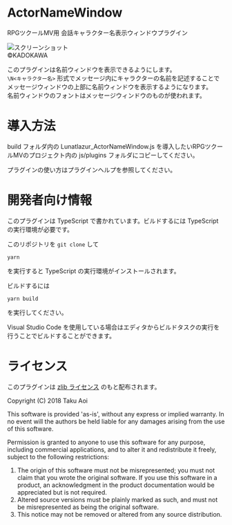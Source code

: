 # ActorNameWindow
RPGツクールMV用 会話キャラクター名表示ウィンドウプラグイン

![スクリーンショット](./doc/actor-name-window.jpg)\
©KADOKAWA

このプラグインは名前ウィンドウを表示できるようにします。\
`\N<キャラクター名>` 形式でメッセージ内にキャラクターの名前を記述することでメッセージウィンドウの上部に名前ウィンドウを表示するようになります。\
名前ウィンドウのフォントはメッセージウィンドウのものが使われます。

# 導入方法
build フォルダ内の Lunatlazur_ActorNameWindow.js を導入したいRPGツクールMVのプロジェクト内の js/plugins フォルダにコピーしてください。

プラグインの使い方はプラグインヘルプを参照してください。

# 開発者向け情報

このプラグインは TypeScript で書かれています。ビルドするには TypeScript の実行環境が必要です。

このリポジトリを `git clone` して

```
yarn
```

を実行すると TypeScript の実行環境がインストールされます。

ビルドするには

```
yarn build
```

を実行してください。

Visual Studio Code を使用している場合はエディタからビルドタスクの実行を行うことでビルドすることができます。

# ライセンス
このプラグインは [zlib ライセンス](https://www.zlib.net/zlib_license.html) のもと配布されます。

Copyright (C) 2018 Taku Aoi

This software is provided 'as-is', without any express or implied
warranty.  In no event will the authors be held liable for any damages
arising from the use of this software.

Permission is granted to anyone to use this software for any purpose,
including commercial applications, and to alter it and redistribute it
freely, subject to the following restrictions:

1. The origin of this software must not be misrepresented; you must not
    claim that you wrote the original software. If you use this software
    in a product, an acknowledgment in the product documentation would be
    appreciated but is not required.
2. Altered source versions must be plainly marked as such, and must not be
    misrepresented as being the original software.
3. This notice may not be removed or altered from any source distribution.
